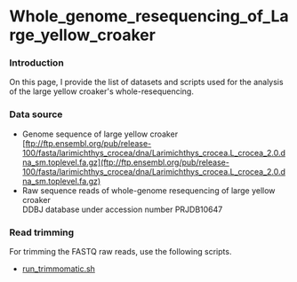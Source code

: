 # Whole_genome_resequencing_of_Large_yellow_croaker
### Introduction
On this page, I provide the list of datasets and scripts used for the analysis of the large yellow croaker's whole-resequencing.

### Data source
- Genome sequence of large yellow croaker  
[ftp://ftp.ensembl.org/pub/release-100/fasta/larimichthys_crocea/dna/Larimichthys_crocea.L_crocea_2.0.dna_sm.toplevel.fa.gz](ftp://ftp.ensembl.org/pub/release-100/fasta/larimichthys_crocea/dna/Larimichthys_crocea.L_crocea_2.0.dna_sm.toplevel.fa.gz)
- Raw sequence reads of whole-genome resequencing of large yellow croaker  
DDBJ database under accession number PRJDB10647

### Read trimming
For trimming the FASTQ raw reads, use the following scripts.
- [run_trimmomatic.sh](./run_trimmomatic.sh)
